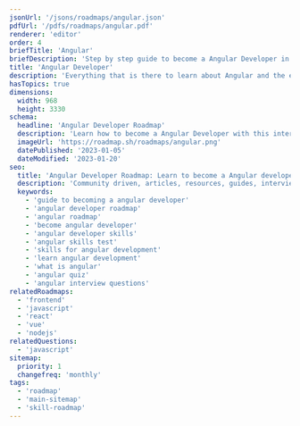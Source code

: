 ```yaml
---
jsonUrl: '/jsons/roadmaps/angular.json'
pdfUrl: '/pdfs/roadmaps/angular.pdf'
renderer: 'editor'
order: 4
briefTitle: 'Angular'
briefDescription: 'Step by step guide to become a Angular Developer in 2025'
title: 'Angular Developer'
description: 'Everything that is there to learn about Angular and the ecosystem in 2025.'
hasTopics: true
dimensions:
  width: 968
  height: 3330
schema:
  headline: 'Angular Developer Roadmap'
  description: 'Learn how to become a Angular Developer with this interactive step by step guide in 2025. We also have resources and short descriptions attached to the roadmap items so you can get everything you want to learn in one place.'
  imageUrl: 'https://roadmap.sh/roadmaps/angular.png'
  datePublished: '2023-01-05'
  dateModified: '2023-01-20'
seo:
  title: 'Angular Developer Roadmap: Learn to become a Angular developer'
  description: 'Community driven, articles, resources, guides, interview questions, quizzes for angular development. Learn to become a modern Angular developer by following the steps, skills, resources and guides listed in this roadmap.'
  keywords:
    - 'guide to becoming a angular developer'
    - 'angular developer roadmap'
    - 'angular roadmap'
    - 'become angular developer'
    - 'angular developer skills'
    - 'angular skills test'
    - 'skills for angular development'
    - 'learn angular development'
    - 'what is angular'
    - 'angular quiz'
    - 'angular interview questions'
relatedRoadmaps:
  - 'frontend'
  - 'javascript'
  - 'react'
  - 'vue'
  - 'nodejs'
relatedQuestions:
  - 'javascript'
sitemap:
  priority: 1
  changefreq: 'monthly'
tags:
  - 'roadmap'
  - 'main-sitemap'
  - 'skill-roadmap'
---
```

